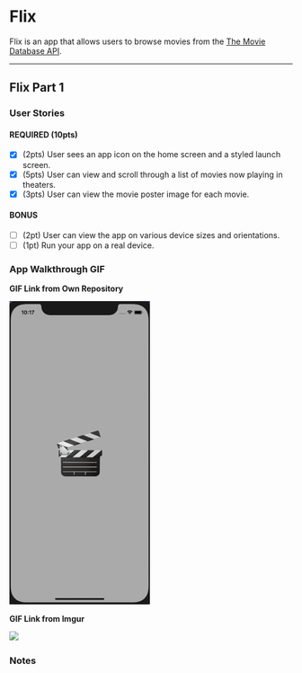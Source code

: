 # Flix

Flix is an app that allows users to browse movies from the [The Movie Database API](http://docs.themoviedb.apiary.io/#).

---

## Flix Part 1

### User Stories

#### REQUIRED (10pts)
- [x] (2pts) User sees an app icon on the home screen and a styled launch screen.
- [x] (5pts) User can view and scroll through a list of movies now playing in theaters.
- [x] (3pts) User can view the movie poster image for each movie.

#### BONUS
- [ ] (2pt) User can view the app on various device sizes and orientations.
- [ ] (1pt) Run your app on a real device.

### App Walkthrough GIF


**GIF Link from Own Repository**

<img src="https://github.com/miarinfante/assessment/blob/main/grader-task-ios.gif" width=250><br>

**GIF Link from Imgur**

<img src="https://imgur.com/NDrh5iX.gif" width=250><br>

### Notes
